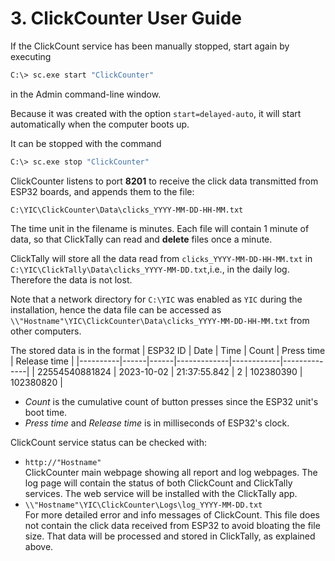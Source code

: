 # 3. ClickCounter User Guide

If the ClickCount service has been manually stopped, start again by executing

```BASH
C:\> sc.exe start "ClickCounter"
```

in the Admin command-line window.

Because it was created with the option `start=delayed-auto`, it will start automatically when the computer boots up.

It can be stopped with the command

```BASH
C:\> sc.exe stop "ClickCounter"
```

ClickCounter listens to port __8201__ to receive the click data transmitted from ESP32 boards, and appends them to the file:

`C:\YIC\ClickCounter\Data\clicks_YYYY-MM-DD-HH-MM.txt`

The time unit in the filename is minutes. Each file will contain 1 minute of data, so that ClickTally can read and __delete__ files once a minute.

ClickTally will store all the data read from `clicks_YYYY-MM-DD-HH-MM.txt` in 
`C:\YIC\ClickTally\Data\clicks_YYYY-MM-DD.txt`,i.e., in the daily log. Therefore the data is not lost.

Note that a network directory for `C:\YIC` was enabled as `YIC` during the installation, hence the data file can be accessed as `\\"Hostname"\YIC\ClickCounter\Data\clicks_YYYY-MM-DD-HH-MM.txt` from other computers.

The stored data is in the format
| ESP32 ID | Date | Time | Count | Press time | Release time |
|----------|------|------|-------------|------------|--------------|
| 22554540881824 | 2023-10-02 | 21:37:55.842 | 2 | 102380390 | 102380820 |

- _Count_ is the cumulative count of button presses since the ESP32 unit's boot time.
- _Press time_ and _Release time_ is in milliseconds of ESP32's clock.

ClickCount service status can be checked with:

- `http://"Hostname"`\
  ClickCounter main webpage showing all report and log webpages. The log page will contain the status of both ClickCount and ClickTally services. The web service will be installed with the ClickTally app.
- `\\"Hostname"\YIC\ClickCounter\Logs\log_YYYY-MM-DD.txt`\
  For more detailed error and info messages of ClickCount. This file does not contain the click data received from ESP32 to avoid bloating the file size. That data will be processed and stored in ClickTally, as explained above.
